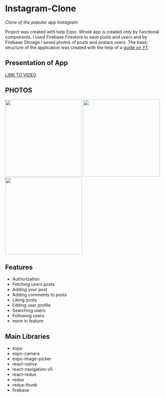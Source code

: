 # Instagram-Clone
_Clone of the popular app Instagram_

Project was created with help Expo. Whole app is created only by functional components. I used Firebase Firestore to save posts and users and by Firebase Storage i saved photos of posts and avatars users. The basic structure of the application was created with the help of a [guide on YT](https://www.youtube.com/watch?v=5S9HM6pprZo&list=PLxabZQCAe5fgatwOQny9wKJVs4YD6xkf1&index=2).

## Presentation of App
<a href="https://youtu.be/-dNF0C12u38" target="_blank">LINK TO VIDEO</a>

## PHOTOS

<img src="https://user-images.githubusercontent.com/35461058/134734684-6263e6f1-a73f-4cf4-9847-7eab9b96e425.jpg"  width="250"/>
<img src="https://user-images.githubusercontent.com/35461058/134734977-be904726-f6d0-4b46-aeda-5000be8c8eea.jpg"  width="250"/>
<img src="https://user-images.githubusercontent.com/35461058/134735041-84271713-edb5-46c8-80cc-ff4c4c21cdd4.jpg"  width="250"/>

## Features

- Authorization
- Fetching users posts
- Adding your post
- Adding comments to posts
- Liking posts
- Editing user profile
- Searching users
- Following users
- more in feature

## Main Libraries

- expo
- expo-camera
- expo-image-picker
- react-native
- react-navigation-v5
- react-redux
- redux
- redux-thunk
- firebase
